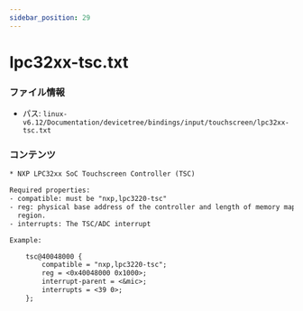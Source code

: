 ```yaml
---
sidebar_position: 29
---
```

# lpc32xx-tsc.txt

### ファイル情報

- パス: `linux-v6.12/Documentation/devicetree/bindings/input/touchscreen/lpc32xx-tsc.txt`

### コンテンツ

```txt
* NXP LPC32xx SoC Touchscreen Controller (TSC)

Required properties:
- compatible: must be "nxp,lpc3220-tsc"
- reg: physical base address of the controller and length of memory mapped
  region.
- interrupts: The TSC/ADC interrupt

Example:

	tsc@40048000 {
		compatible = "nxp,lpc3220-tsc";
		reg = <0x40048000 0x1000>;
		interrupt-parent = <&mic>;
		interrupts = <39 0>;
	};

```
